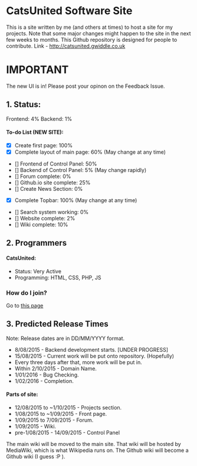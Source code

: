 # CatsUnited Software Site
This is a site written by me (and others at times) to host a site for my projects. Note that some major changes might happen to the site in the next few weeks to months. This Github repository is designed for people to contribute.
Link - http://catsunited.gwiddle.co.uk

# IMPORTANT

The new UI is in! Please post your opinon on the Feedback Issue.

## 1. Status:
Frontend: 4%
Backend: 1%
#### To-do List (NEW SITE):
- [x] Create first page: 100%
- [x] Complete layout of main page: 60% (May change at any time)
 - [] Frontend of Control Panel: 50%
 - [] Backend of Control Panel: 5% (May change rapidly)
- [] Forum complete: 0%
- [] Github.io site complete: 25%
- [] Create News Section: 0%
- [x] Complete Topbar: 100% (May change at any time)
- [] Search system working: 0%
- [] Website complete: 2%
- [] Wiki complete: 10%

## 2. Programmers

#### CatsUnited:
* Status: Very Active
* Programming: HTML, CSS, PHP, JS

### How do I join?
Go to [this page](https://github.com/CatsUnitedComputers/Cats-Site/issues/3)

## 3. Predicted Release Times

Note: Release dates are in DD/MM/YYYY format.
- 8/08/2015 - Backend development starts. [UNDER PROGRESS]
- 15/08/2015 - Current work will be put onto repository. (Hopefully)
- Every three days after that, more work will be put in.
- Within 2/10/2015 - Domain Name.
- 1/01/2016 - Bug Checking.
-  1/02/2016 - Completion.

#### Parts of site:

- 12/08/2015 to ~1/10/2015 - Projects section.
- 1/08/2015 to ~1/09/2015 - Front page.
- 1/09/2015 to 7/09/2015 - Forum.
- 1/09/2015 - Wiki.
- pre-1/08/2015 - 14/09/2015 - Control Panel

The main wiki will be moved to the main site. That wiki will be hosted by MediaWiki, which is what Wikipedia runs on. The Github wiki will become a Github wiki (I guess :P ).
